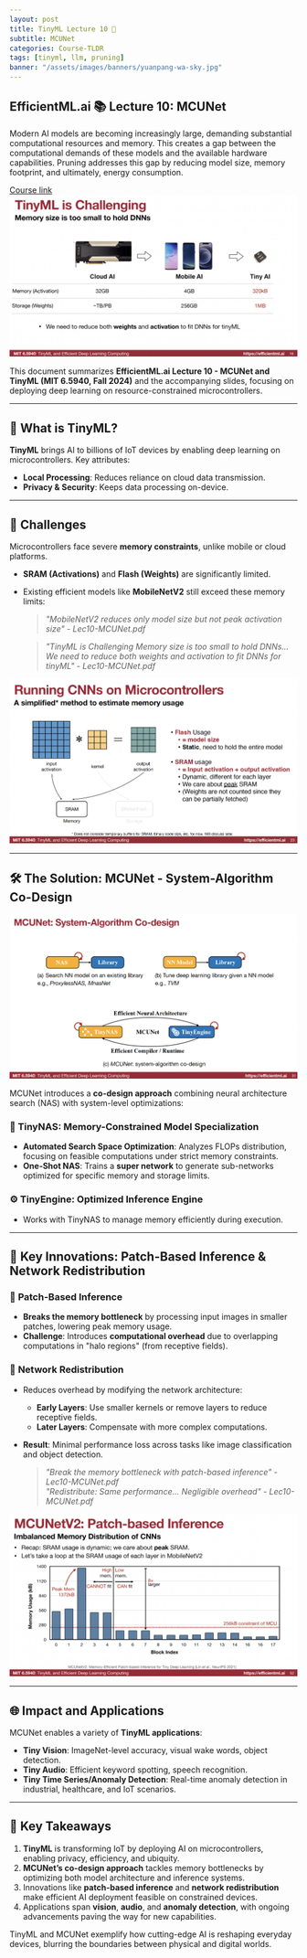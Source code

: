 ```yaml
---
layout: post
title: TinyML Lecture 10 🚀
subtitle: MCUNet
categories: Course-TLDR
tags: [tinyml, llm, pruning]
banner: "/assets/images/banners/yuanpang-wa-sky.jpg"
---
```



## EfficientML.ai 📚 Lecture 10: MCUNet

Modern AI models are becoming increasingly large, demanding substantial computational resources and memory. This creates a gap between the computational demands of these models and the available hardware capabilities. Pruning addresses this gap by reducing model size, memory footprint, and ultimately, energy consumption.

[Course link](https://hanlab.mit.edu/courses/2024-fall-65940)
![alt_text](/assets/images/tinyml-2024/10/1.png "image_tooltip")


This document summarizes **EfficientML.ai Lecture 10 - MCUNet and TinyML (MIT 6.5940, Fall 2024)** and the accompanying slides, focusing on deploying deep learning on resource-constrained microcontrollers.

---

## 🤖 What is TinyML?

**TinyML** brings AI to billions of IoT devices by enabling deep learning on microcontrollers. Key attributes:  
- **Local Processing**: Reduces reliance on cloud data transmission.  
- **Privacy & Security**: Keeps data processing on-device.  

---

## 🚧 Challenges

Microcontrollers face severe **memory constraints**, unlike mobile or cloud platforms.  
- **SRAM (Activations)** and **Flash (Weights)** are significantly limited.  
- Existing efficient models like **MobileNetV2** still exceed these memory limits:  

  > *"MobileNetV2 reduces only model size but not peak activation size"* - *Lec10-MCUNet.pdf*

  > *"TinyML is Challenging Memory size is too small to hold DNNs… We need to reduce both weights and activation to fit DNNs for tinyML"* - *Lec10-MCUNet.pdf*

![alt_text](/assets/images/tinyml-2024/10/2.png "image_tooltip")

---

## 🛠️ The Solution: MCUNet - System-Algorithm Co-Design

![alt_text](/assets/images/tinyml-2024/10/3.png "image_tooltip")

MCUNet introduces a **co-design approach** combining neural architecture search (NAS) with system-level optimizations:  

### 🧠 TinyNAS: Memory-Constrained Model Specialization
- **Automated Search Space Optimization**: Analyzes FLOPs distribution, focusing on feasible computations under strict memory constraints.  
- **One-Shot NAS**: Trains a **super network** to generate sub-networks optimized for specific memory and storage limits.  

### ⚙️ TinyEngine: Optimized Inference Engine
- Works with TinyNAS to manage memory efficiently during execution.

---

## 🌟 Key Innovations: Patch-Based Inference & Network Redistribution

### 🧩 **Patch-Based Inference**
- **Breaks the memory bottleneck** by processing input images in smaller patches, lowering peak memory usage.  
- **Challenge**: Introduces **computational overhead** due to overlapping computations in "halo regions" (from receptive fields).  

### 🔄 **Network Redistribution**
- Reduces overhead by modifying the network architecture:  
  - **Early Layers**: Use smaller kernels or remove layers to reduce receptive fields.  
  - **Later Layers**: Compensate with more complex computations.  
- **Result**: Minimal performance loss across tasks like image classification and object detection.  

  > *"Break the memory bottleneck with patch-based inference"* - *Lec10-MCUNet.pdf*  
  > *"Redistribute: Same performance… Negligible overhead"* - *Lec10-MCUNet.pdf*

![alt_text](/assets/images/tinyml-2024/10/4.png "image_tooltip")

---

## 🌐 Impact and Applications

MCUNet enables a variety of **TinyML applications**:  

- **Tiny Vision**: ImageNet-level accuracy, visual wake words, object detection.  
- **Tiny Audio**: Efficient keyword spotting, speech recognition.  
- **Tiny Time Series/Anomaly Detection**: Real-time anomaly detection in industrial, healthcare, and IoT scenarios.  

---

## 🎯 Key Takeaways

1. **TinyML** is transforming IoT by deploying AI on microcontrollers, enabling privacy, efficiency, and ubiquity.  
2. **MCUNet’s co-design approach** tackles memory bottlenecks by optimizing both model architecture and inference systems.  
3. Innovations like **patch-based inference** and **network redistribution** make efficient AI deployment feasible on constrained devices.  
4. Applications span **vision**, **audio**, and **anomaly detection**, with ongoing advancements paving the way for new capabilities.

TinyML and MCUNet exemplify how cutting-edge AI is reshaping everyday devices, blurring the boundaries between physical and digital worlds.
